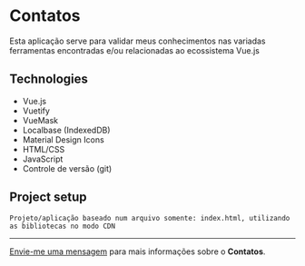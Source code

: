 # Contatos

Esta aplicação serve para validar meus conhecimentos nas variadas ferramentas encontradas e/ou relacionadas ao ecossistema Vue.js

## Technologies

* Vue.js
* Vuetify
* VueMask
* Localbase (IndexedDB)
* Material Design Icons
* HTML/CSS
* JavaScript
* Controle de versão (git)

## Project setup
```
Projeto/aplicação baseado num arquivo somente: index.html, utilizando as bibliotecas no modo CDN
```
--- 

[Envie-me uma mensagem](mailto:programador.leandrolopes@gmail.com "Envie-me uma mensagem") para mais informações sobre o <b>Contatos</b>. 
